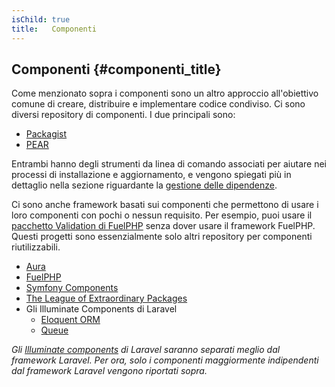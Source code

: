 ```yaml
---
isChild: true
title:   Componenti
---
```


## Componenti {#componenti_title}

Come menzionato sopra i componenti sono un altro approccio all'obiettivo comune di creare, distribuire e implementare
codice condiviso. Ci sono diversi repository di componenti. I due principali sono:

* [Packagist](/#composer_e_packagist)
* [PEAR](/#pear)

Entrambi hanno degli strumenti da linea di comando associati per aiutare nei processi di installazione e aggiornamento,
e vengono spiegati più in dettaglio nella sezione riguardante la [gestione delle dipendenze][dm].

Ci sono anche framework basati sui componenti che permettono di usare i loro componenti con pochi o nessun requisito.
Per esempio, puoi usare il [pacchetto Validation di FuelPHP][fuelval] senza dover usare il framework FuelPHP. Questi
progetti sono essenzialmente solo altri repository per componenti riutilizzabili.

[dm]: /#dependency_management
[fuelval]: https://github.com/fuelphp/validation

* [Aura](http://auraphp.github.com/)
* [FuelPHP](https://github.com/fuelphp)
* [Symfony Components](http://symfony.com/doc/current/components/index.html)
* [The League of Extraordinary Packages](http://thephpleague.com/)
* Gli Illuminate Components di Laravel
    * [Eloquent ORM](https://github.com/illuminate/database)
    * [Queue](https://github.com/illuminate/queue)

_Gli [Illuminate components](https://github.com/illuminate) di Laravel saranno separati meglio dal framework Laravel.
Per ora, solo i componenti maggiormente indipendenti dal framework Laravel vengono riportati sopra._
